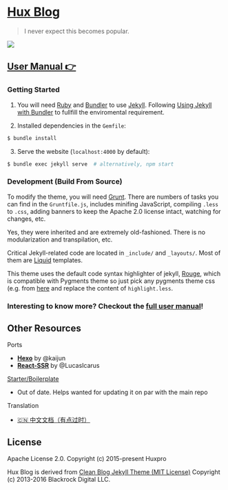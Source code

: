 [Hux Blog](https://huangxuan.me)
================================

> I never expect this becomes popular.

![](http://huangxuan.me/img/blog-desktop.jpg)


[User Manual 👉](_doc/Manual.md)
--------------------------------------------------

### Getting Started

1. You will need [Ruby](https://www.ruby-lang.org/en/) and [Bundler](https://bundler.io/) to use [Jekyll](https://jekyllrb.com/). Following [Using Jekyll with Bundler](https://jekyllrb.com/tutorials/using-jekyll-with-bundler/) to fullfill the enviromental requirement.

2. Installed dependencies in the `Gemfile`:

```sh
$ bundle install 
```

3. Serve the website (`localhost:4000` by default):

```sh
$ bundle exec jekyll serve  # alternatively, npm start
```

### Development (Build From Source)

To modify the theme, you will need [Grunt](https://gruntjs.com/). There are numbers of tasks you can find in the `Gruntfile.js`, includes minifing JavaScript, compiling `.less` to `.css`, adding banners to keep the Apache 2.0 license intact, watching for changes, etc. 

Yes, they were inherited and are extremely old-fashioned. There is no modularization and transpilation, etc.

Critical Jekyll-related code are located in `_include/` and `_layouts/`. Most of them are [Liquid](https://github.com/Shopify/liquid/wiki) templates.

This theme uses the default code syntax highlighter of jekyll, [Rouge](http://rouge.jneen.net/), which is compatible with Pygments theme so just pick any pygments theme css (e.g. from [here](http://jwarby.github.io/jekyll-pygments-themes/languages/javascript.html) and replace the content of `highlight.less`.


### Interesting to know more? Checkout the [full user manual](_doc/Manual.md)!


Other Resources
---------------

Ports
- [**Hexo**](https://github.com/Kaijun/hexo-theme-huxblog) by @kaijun
- [**React-SSR**](https://github.com/LucasIcarus/wayneck.github.io/tree/ssr) by @LucasIcarus

[Starter/Boilerplate](https://github.com/wayneck/huxblog-boilerplate)
- Out of date. Helps wanted for updating it on par with the main repo

Translation
- [🇨🇳  中文文档（有点过时）](https://github.com/wayneck/wayneck.github.io/blob/master/_doc/README.zh.md)


License
-------

Apache License 2.0.
Copyright (c) 2015-present Huxpro

Hux Blog is derived from [Clean Blog Jekyll Theme (MIT License)](https://github.com/BlackrockDigital/startbootstrap-clean-blog-jekyll/)
Copyright (c) 2013-2016 Blackrock Digital LLC.
